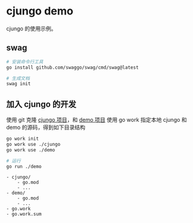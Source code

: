 # cjungo demo

cjungo 的使用示例。

## swag

```bash
# 安装命令行工具
go install github.com/swaggo/swag/cmd/swag@latest

# 生成文档
swag init
```

## 加入 cjungo 的开发

使用 git 克隆 [cjungo 项目](https://github.com/cjungo/cjungo)，和 [demo 项目](https://github.com/cjungo/demo)
使用 go work 指定本地 cjungo 和 demo 的源码，得到如下目录结构

```bash
go work init
go work use ./cjungo
go work use ./demo

# 运行
go run ./demo
```

```
- cjungo/
    - go.mod
    - ...
- demo/
    - go.mod
    - ...
- go.work
- go.work.sum
```